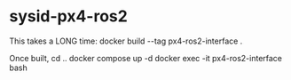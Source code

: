 # sysid-px4-ros2

This takes a LONG time:
docker build --tag px4-ros2-interface .

Once built,
cd ..
docker compose up -d
docker exec -it px4-ros2-interface bash

